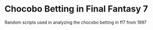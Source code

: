 # Chocobo Betting in Final Fantasy 7

Random scripts used in analyzing the chocobo betting in ff7 from 1997
